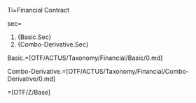 Ti=Financial Contract

sec=<ol><li>{Basic.Sec}<li>{Combo-Derivative.Sec}</ol>

Basic.=[OTF/ACTUS/Taxonomy/Financial/Basic/0.md]

Combo-Derivative.=[OTF/ACTUS/Taxonomy/Financial/Combo-Derivative/0.md]

=[OTF/Z/Base]
